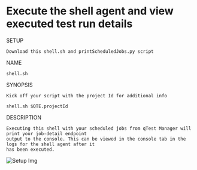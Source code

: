 # Execute the shell agent and view executed test run details

SETUP

    Download this shell.sh and printScheduledJobs.py script

NAME

    shell.sh

SYNOPSIS

    Kick off your script with the project Id for additional info

    shell.sh $QTE.projectId

DESCRIPTION

    Executing this shell with your scheduled jobs from qTest Manager will print your job-detail endpoint 
    output to the console. This can be viewed in the console tab in the logs for the shell agent after it 
    has been executed.
    
![Setup Img](https://raw.github.com/QASymphony/shell-agent-samples/master/getScheduledJobs/Setup.png)
    
